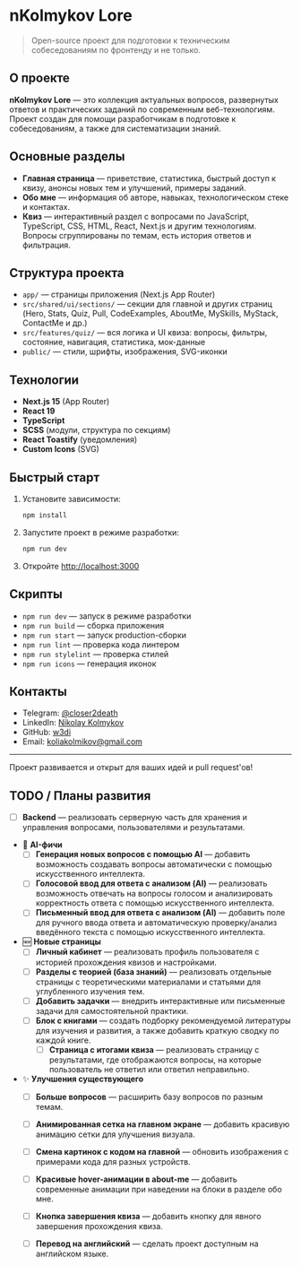 # nKolmykov Lore

> Open-source проект для подготовки к техническим собеседованиям по фронтенду и не только.

## О проекте

**nKolmykov Lore** — это коллекция актуальных вопросов, развернутых ответов и практических заданий по современным веб-технологиям. Проект создан для помощи разработчикам в подготовке к собеседованиям, а также для систематизации знаний.

## Основные разделы

- **Главная страница** — приветствие, статистика, быстрый доступ к квизу, анонсы новых тем и улучшений, примеры заданий.
- **Обо мне** — информация об авторе, навыках, технологическом стеке и контактах.
- **Квиз** — интерактивный раздел с вопросами по JavaScript, TypeScript, CSS, HTML, React, Next.js и другим технологиям. Вопросы сгруппированы по темам, есть история ответов и фильтрация.

## Структура проекта

- `app/` — страницы приложения (Next.js App Router)
- `src/shared/ui/sections/` — секции для главной и других страниц (Hero, Stats, Quiz, Pull, CodeExamples, AboutMe, MySkills, MyStack, ContactMe и др.)
- `src/features/quiz/` — вся логика и UI квиза: вопросы, фильтры, состояние, навигация, статистика, мок-данные
- `public/` — стили, шрифты, изображения, SVG-иконки

## Технологии

- **Next.js 15** (App Router)
- **React 19**
- **TypeScript**
- **SCSS** (модули, структура по секциям)
- **React Toastify** (уведомления)
- **Custom Icons** (SVG)

## Быстрый старт

1. Установите зависимости:
   ```bash
   npm install
   ```
2. Запустите проект в режиме разработки:
   ```bash
   npm run dev
   ```
3. Откройте [http://localhost:3000](http://localhost:3000)

## Скрипты

- `npm run dev` — запуск в режиме разработки
- `npm run build` — сборка приложения
- `npm run start` — запуск production-сборки
- `npm run lint` — проверка кода линтером
- `npm run stylelint` — проверка стилей
- `npm run icons` — генерация иконок

## Контакты

- Telegram: [@closer2death](https://t.me/closer2death)
- LinkedIn: [Nikolay Kolmykov](https://www.linkedin.com/in/nikolay-kolmykov-26b877279/)
- GitHub: [w3di](https://github.com/w3di)
- Email: koliakolmikov@gmail.com

---

Проект развивается и открыт для ваших идей и pull request'ов!

## TODO / Планы развития
- [ ] **Backend** — реализовать серверную часть для хранения и управления вопросами, пользователями и результатами.
- 🤖 **AI-фичи**
  - [ ] **Генерация новых вопросов с помощью AI** — добавить возможность создавать вопросы автоматически с помощью искусственного интеллекта.
  - [ ] **Голосовой ввод для ответа с анализом (AI)** — реализовать возможность отвечать на вопросы голосом и анализировать корректность ответа с помощью искусственного интеллекта.
  - [ ] **Письменный ввод для ответа с анализом (AI)** — добавить поле для ручного ввода ответа и автоматическую проверку/анализ введённого текста с помощью искусственного интеллекта.
- 🆕 **Новые страницы**
  - [ ] **Личный кабинет** — реализовать профиль пользователя с историей прохождения квизов и настройками.
  - [ ] **Разделы с теорией (база знаний)** — реализовать отдельные страницы с теоретическими материалами и статьями для углубленного изучения тем.
  - [ ] **Добавить задачки** — внедрить интерактивные или письменные задачи для самостоятельной практики.
  - [ ] **Блок с книгами** — создать подборку рекомендуемой литературы для изучения и развития, а также добавить краткую сводку по каждой книге.
    - [ ] **Страница с итогами квиза** — реализовать страницу с результатами, где отображаются вопросы, на которые пользователь не ответил или ответил неправильно.
- ✨ **Улучшения существующего**
  - [ ] **Больше вопросов** — расширить базу вопросов по разным темам.
  - [ ] **Анимированная сетка на главном экране** — добавить красивую анимацию сетки для улучшения визуала.
  - [ ] **Смена картинок с кодом на главной** — обновить изображения с примерами кода для разных устройств.
  - [ ] **Красивые hover-анимации в about-me** — добавить современные анимации при наведении на блоки в разделе обо мне.
  - [ ] **Кнопка завершения квиза** — добавить кнопку для явного завершения прохождения квиза.
  - [ ] **Перевод на английский** — сделать проект доступным на английском языке.

